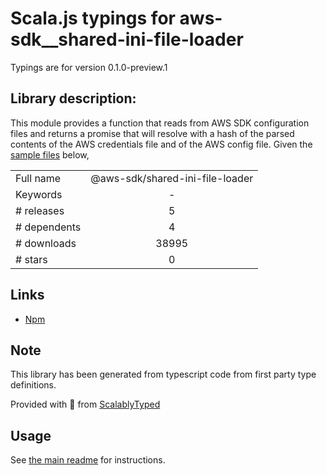 
# Scala.js typings for aws-sdk__shared-ini-file-loader

Typings are for version 0.1.0-preview.1

## Library description:
This module provides a function that reads from AWS SDK configuration files and returns a promise that will resolve with a hash of the parsed contents of the AWS credentials file and of the AWS config file. Given the [sample  files](#sample-files) below,

|                    |                 |
| ------------------ | :-------------: |
| Full name          | @aws-sdk/shared-ini-file-loader |
| Keywords           | - |
| # releases         | 5 |
| # dependents       | 4 |
| # downloads        | 38995 |
| # stars            | 0 |

## Links
- [Npm](https://www.npmjs.com/package/%40aws-sdk%2Fshared-ini-file-loader)
    


## Note
This library has been generated from typescript code from first party type definitions.

Provided with :purple_heart: from [ScalablyTyped](https://github.com/oyvindberg/ScalablyTyped)

## Usage
See [the main readme](../../readme.md) for instructions.


